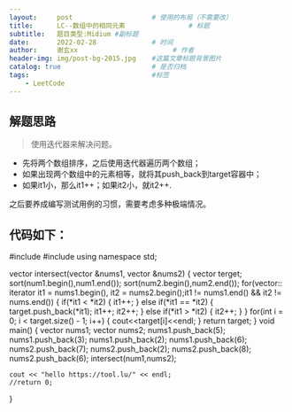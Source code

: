 ```yaml
---
layout:     post   				    # 使用的布局（不需要改）
title:      LC--数组中的相同元素				# 标题 
subtitle:   题目类型:Midium #副标题
date:       2022-02-28 				# 时间
author:     谢玄xx 						# 作者
header-img: img/post-bg-2015.jpg 	#这篇文章标题背景图片
catalog: true 						# 是否归档
tags:								#标签
    - LeetCode
---
```


## 解题思路

> 使用迭代器来解决问题。
* 先将两个数组排序，之后使用迭代器遍历两个数组；
* 如果出现两个数组中的元素相等，就将其push_back到target容器中；
* 如果it1小，那么it1++；如果it2小，就it2++.

之后要养成编写测试用例的习惯，需要考虑多种极端情况。


## 代码如下：

  #include <iostream>
  #include <vector>
  using namespace std;


  vector<int> intersect(vector<int> &nums1, vector<int> &nums2)
  {
    vector<int> terget;
    sort(num1.begin(),num1.end());
    sort(num2.begin(),num2.end());
    for(vector<int>:: iterator it1 = nums1.begin(), it2 = nums2.begin();it1 != nums1.end() && it2 != nums.end())
    {
      if(*it1 < *it2)
      {
        it1++;
      }
      else if(*it1 == *it2)
      {
        target.push_back(*it1);
        it1++;
        it2++;
      }
      else if(*it1 > *it2)
      {
        it2++;
      }
    }
    for(int i = 0; i < target.size() - 1; i++)
    {
      cout<<target[i]<<endl;
    }
    return target;
  }
  void main() {
    vector<int> nums1;
    vector<int> nums2;
    nums1.push_back(5);
    nums1.push_back(3);
    nums1.push_back(2);
    nums1.push_back(6);
    nums2.push_back(7);
    nums2.push_back(2);
    nums2.push_back(8);
    nums2.push_back(6);
    intersect(num1,nums2);

    cout << "hello https://tool.lu/" << endl;
    //return 0;
  }
